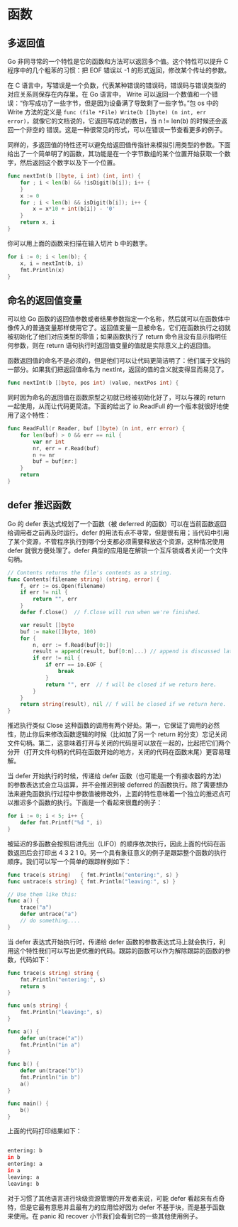 # 函数

## 多返回值
Go 非同寻常的一个特性是它的函数和方法可以返回多个值。这个特性可以提升 C 程序中的几个粗苯的习惯：把 EOF 错误以 -1 的形式返回，修改某个传址的参数。

在 C 语言中，写错误是一个负数，代表某种错误的错误码，错误码与错误类型的对应关系则保存在内存里。在 Go 语言中， Write 可以返回一个数值和一个错误：“你写成功了一些字节，但是因为设备满了导致剩了一些字节。”包 os 中的 Write 方法的定义是 `func (file *File) Write(b []byte) (n int, err error)`，就像它的文档说的，它返回写成功的数目，当 n != len(b) 的时候还会返回一个非空的 错误。这是一种很常见的形式，可以在错误一节查看更多的例子。

同样的，多返回值的特性还可以避免给返回值传指针来模拟引用类型的参数。下面给出了一个简单明了的函数，其功能是在一个字节数组的某个位置开始获取一个数字，然后返回这个数字以及下一个位置。

```go
func nextInt(b []byte, i int) (int, int) {
    for ; i < len(b) && !isDigit(b[i]); i++ {
    }
    x := 0
    for ; i < len(b) && isDigit(b[i]); i++ {
        x = x*10 + int(b[i]) - '0'
    }
    return x, i
}
```

你可以用上面的函数来扫描在输入切片 b 中的数字。

```go
for i := 0; i < len(b); {
    x, i = nextInt(b, i)
    fmt.Println(x)
}
```

## 命名的返回值变量

可以给 Go 函数的返回值参数或者结果参数指定一个名称，然后就可以在函数体中像传入的普通变量那样使用它了。返回值变量一旦被命名，它们在函数执行之初就被初始化了他们对应类型的零值；如果函数执行了 return 命令且没有显示指明任何参数，则在 return 语句执行时返回值变量的值就是实际意义上的返回值。

函数返回值的命名不是必须的，但是他们可以让代码更简洁明了：他们属于文档的一部分。如果我们把返回值命名为 nextInt，返回的值的含义就变得显而易见了。

```go
func nextInt(b []byte, pos int) (value, nextPos int) {
```

同时因为命名的返回值在函数原型之初就已经被初始化好了，可以与裸的 return 一起使用，从而让代码更简洁。下面的给出了 io.ReadFull 的一个版本就很好地使用了这个特性：

```go
func ReadFull(r Reader, buf []byte) (n int, err error) {
    for len(buf) > 0 && err == nil {
        var nr int
        nr, err = r.Read(buf)
        n += nr
        buf = buf[nr:]
    }
    return
}
```

## defer 推迟函数

Go 的 defer 表达式规划了一个函数（被 deferred 的函数）可以在当前函数返回给调用者之前再及时运行。defer 的用法有点不寻常，但是很有用；当代码中引用了某个资源，不管程序执行到哪个分支都必须需要释放这个资源，这种情况使用 defer 就很方便处理了。defer 典型的应用是在解锁一个互斥锁或者关闭一个文件句柄。

```go
// Contents returns the file's contents as a string.
func Contents(filename string) (string, error) {
    f, err := os.Open(filename)
    if err != nil {
        return "", err
    }
    defer f.Close()  // f.Close will run when we're finished.

    var result []byte
    buf := make([]byte, 100)
    for {
        n, err := f.Read(buf[0:])
        result = append(result, buf[0:n]...) // append is discussed later.
        if err != nil {
            if err == io.EOF {
                break
            }
            return "", err  // f will be closed if we return here.
        }
    }
    return string(result), nil // f will be closed if we return here.
}
```

推迟执行类似 Close 这种函数的调用有两个好处。第一，它保证了调用的必然性，防止你后来修改函数逻辑的时候（比如加了另一个 return 的分支）忘记关闭文件句柄。第二，这意味着打开与关闭的代码是可以放在一起的，比起把它们两个分开（打开文件句柄的代码在函数开始的地方，关闭的代码在函数末尾）更容易理解。

当 defer 开始执行的时候，传递给 defer 函数（也可能是一个有接收器的方法）的参数表达式会立马运算，并不会推迟到被 deferred 的函数执行。除了需要想办法来避免函数执行过程中参数值被修改外，上面的特性意味着一个独立的推迟点可以推迟多个函数的执行。下面是一个看起来很蠢的例子：

```go
for i := 0; i < 5; i++ {
    defer fmt.Printf("%d ", i)
}
```

被延迟的多函数会按照后进先出（LIFO）的顺序依次执行，因此上面的代码在函数返回后会打印出 4 3 2 1 0。另一个具有象征意义的例子是跟踪整个函数的执行顺序。我们可以写一个简单的跟踪样例如下：

```go
func trace(s string)   { fmt.Println("entering:", s) }
func untrace(s string) { fmt.Println("leaving:", s) }

// Use them like this:
func a() {
    trace("a")
    defer untrace("a")
    // do something....
}
```

当 defer 表达式开始执行时，传递给 defer 函数的参数表达式马上就会执行，利用这个特性我们可以写出更优雅的代码。跟踪的函数可以作为解除跟踪的函数的参数，代码如下：

```go
func trace(s string) string {
    fmt.Println("entering:", s)
    return s
}

func un(s string) {
    fmt.Println("leaving:", s)
}

func a() {
    defer un(trace("a"))
    fmt.Println("in a")
}

func b() {
    defer un(trace("b"))
    fmt.Println("in b")
    a()
}

func main() {
    b()
}
```
上面的代码打印结果如下：
```bash

entering: b
in b
entering: a
in a
leaving: a
leaving: b

```

对于习惯了其他语言进行块级资源管理的开发者来说，可能 defer 看起来有点奇特，但是它最有意思并且最有力的应用恰好因为 defer 不基于块，而是基于函数来使用。在 panic 和 recover 小节我们会看到它的一些其他使用例子。
